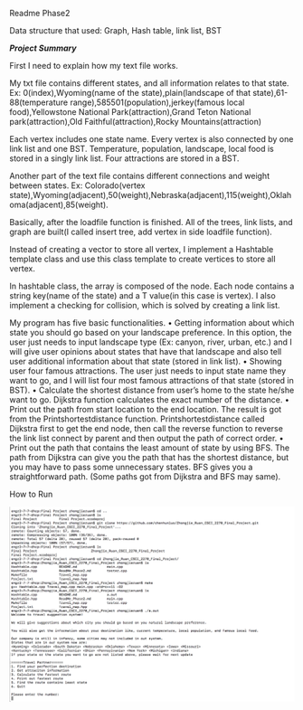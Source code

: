 Readme Phase2

Data structure that used: Graph, Hash table, link list, BST

***Project Summary***

First I need to explain how my text file works. 

My txt file contains different states, and all information relates to that state.
Ex:
0(index),Wyoming(name of the state),plain(landscape of that state),61-88(temperature range),585501(population),jerkey(famous local food),Yellowstone National Park(attraction),Grand Teton National park(attraction),Old Faithful(attraction),Rocky Mountains(attraction)

Each vertex includes one state name. Every vertex is also connected by one link list and one BST.
Temperature, population, landscape, local food is stored in a singly link list. Four attractions are stored in a BST.

Another part of the text file contains different connections and weight between states. 
Ex:
  Colorado(vertex state),Wyoming(adjacent),50(weight),Nebraska(adjacent),115(weight),Oklahoma(adjacent),85(weight).

Basically, after the loadfile function is finished. All of the trees, link lists, and graph are built(I called insert tree, add vertex in side loadfile function).

Instead of creating a vector to store all vertex, I implement a Hashtable template class and use this class template to create vertices to store all vertex.
 
In hashtable class, the array is composed of the node. Each node contains a string key(name of the state) and a T value(in this case is vertex). I also implement a checking for collision, which is solved by creating a link list.

My program has five basic functionalities.
•    Getting information about which state you should go based on your landscape preference. In this option, the user just needs to input landscape type (Ex: canyon, river, urban, etc.) and I will give user opinions about states that have that landscape and also tell user additional information about that state (stored in link list).
•    Showing user four famous attractions. The user just needs to input state name they want to go, and I will list four most famous attractions of that state (stored in BST).
•    Calculate the shortest distance from user’s home to the state he/she want to go. Dijkstra function calculates the exact number of the distance. 
•    Print out the path from start location to the end location. The result is got from the Printshortestdistance function.  Printshortestdistance called Dijkstra first to get the end node, then call the reverse function to reverse the link list connect by parent and then output the path of correct order.
•    Print out the path that contains the least amount of state by using BFS. The path from Dijkstra can give you the path that has the shortest distance, but you may have to pass some unnecessary states. BFS gives you a straightforward path. (Some paths got from Dijkstra and BFS may same). 

How to Run

![how to run program](/howto.png)
